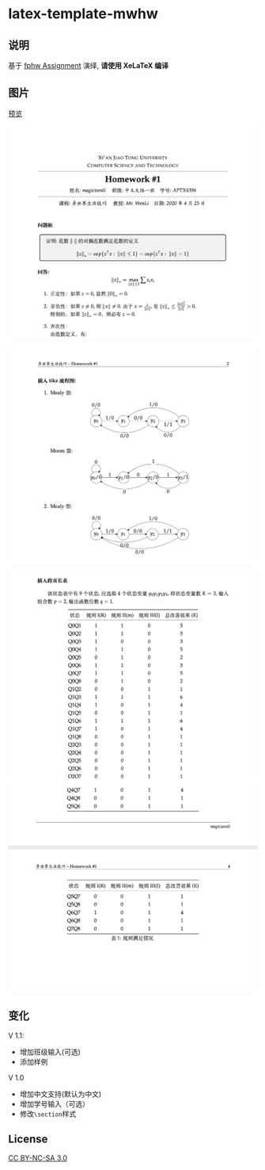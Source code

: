 # latex-template-mwhw

## 说明

基于 [fphw Assignment](http://www.latextemplates.com/template/fphw-assignment) 演绎, **请使用 XeLaTeX 编译**

## 图片

[预览](github.com/magicwenli/latex-template-mwhw/main.pdf)

![](./src/figure1.png)

![](src/figure2.png)

![](./src/figure3.png)

![](./src/figure4.png)



## 变化

V 1.1:

- 增加班级输入(可选)
- 添加样例

V 1.0

- 增加中文支持(默认为中文)
- 增加学号输入（可选）
- 修改`\section`样式

## License

[CC BY-NC-SA 3.0](http://creativecommons.org/licenses/by-nc-sa/3.0/)
